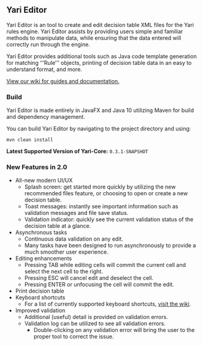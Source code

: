 ## Yari Editor
Yari Editor is an tool to create and edit decision table XML files for the Yari rules engine. Yari Editor assists by providing users simple and familiar methods to manipulate data, while ensuring that the data entered will correctly run through the engine. 

Yari Editor provides additional tools such as Java code template generation for matching ‘’’Rule’’’ objects, printing of decision table data in an easy to understand format, and more. 

[View our wiki for guides and documentation.](/wiki)

### Build
Yari Editor is made entirely in JavaFX and Java 10 utilizing Maven for build and dependency management. 

You can build Yari Editor by navigating to the project directory and using:

```
mvn clean install
```

**Latest Supported Version of Yari-Core:** ```0.3.1-SNAPSHOT```

### New Features in 2.0

* All-new modern UI/UX
    * Splash screen: get started more quickly by utilizing the new recommended files feature, or choosing to open or create a new decision table.
    * Toast messages: instantly see important information such as validation messages and file save status.
    * Validation indicator: quickly see the current validation status of the decision table at a glance.
* Asynchronous tasks
    * Continuous data validation on any edit.
    * Many tasks have been designed to run asynchronously to provide a much smoother user experience.
* Editing enhancements
    * Pressing TAB while editing cells will commit the current cell and select the next cell to the right.
    * Pressing ESC will cancel edit and deselect the cell.
    * Pressing ENTER or unfocusing the cell will commit the edit.
* Print decision table
* Keyboard shortcuts
    * For a list of currently supported keyboard shortcuts, [visit the wiki](/wiki#section-3-keyboard-shortcuts).
* Improved validation
    * Additional (useful) detail is provided on validation errors.
    * Validation log can be utilized to see all validation errors.
        * Double-clicking on any validation error will bring the user to the proper tool to correct the issue.
